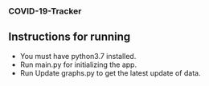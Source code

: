 ### COVID-19-Tracker

## Instructions for running 

* You must have python3.7 installed.
* Run main.py for initializing the app.
* Run Update graphs.py to get the latest update of data.
